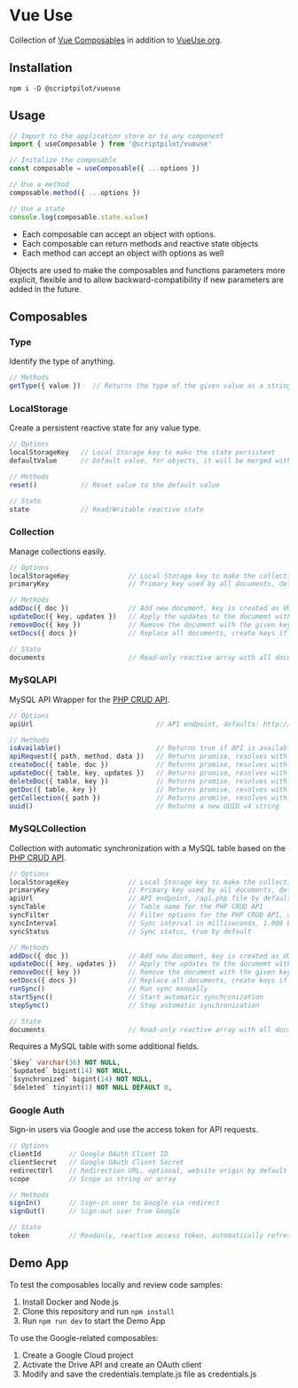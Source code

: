 # Vue Use

Collection of [Vue Composables](https://vuejs.org/guide/reusability/composables.html) in addition to [VueUse.org](https://vueuse.org/).

## Installation

````
npm i -D @scriptpilot/vueuse
````

## Usage

````js
// Import to the application store or to any component
import { useComposable } from '@scriptpilot/vueuse'

// Initalize the composable
const composable = useComposable({ ...options })

// Use a method
composable.method({ ...options })

// Use a state
console.log(composable.state.value)
````

- Each composable can accept an object with options.
- Each composable can return methods and reactive state objects
- Each method can accept an object with options as well

Objects are used to make the composables and functions parameters more explicit, flexible and to allow backward-compatibility if new parameters are added in the future.

## Composables

### Type

Identify the type of anything.

````js
// Methods
getType({ value })   // Returns the type of the given value as a string
````

### LocalStorage

Create a persistent reactive state for any value type.

````js
// Options
localStorageKey   // Local Storage key to make the state persistent
defaultValue      // Default value, for objects, it will be merged with the local storage

// Methods
reset()           // Reset value to the default value

// State
state             // Read/Writable reactive state
````

### Collection

Manage collections easily.

````js
// Options
localStorageKey               // Local Storage key to make the collection persistent, optional
primaryKey                    // Primary key used by all documents, default is $key

// Methods
addDoc({ doc })               // Add new document, key is created as UUID v4 if not provided
updateDoc({ key, updates })   // Apply the updates to the documemt with the given key 
removeDoc({ key })            // Remove the document with the given key
setDocs({ docs })             // Replace all documents, create keys if not provided

// State
documents                     // Read-only reactive array with all documents of the collection
````

### MySQLAPI

MySQL API Wrapper for the [PHP CRUD API](https://github.com/mevdschee/php-crud-api).

````js
// Options
apiUrl                               // API endpoint, defaults: http://localhost:8000/api.php in dev, /api.php in prod

// Methods
isAvailable()                        // Returns true if API is available or false if not
apiRequest({ path, method, data })   // Returns promise, resolves with JSON response
createDoc({ table, doc })            // Returns promise, resolves with record key
updateDoc({ table, key, updates })   // Returns promise, resolves with record key
deleteDoc({ table, key })            // Returns promise, resolves with record key
getDoc({ table, key })               // Returns promise, resolves with record
getCollection({ path })              // Returns promise, resolves with record array
uuid()                               // Returns a new UUID v4 string
````

### MySQLCollection

Collection with automatic synchronization with a MySQL table based on the [PHP CRUD API](https://github.com/mevdschee/php-crud-api).

````js
// Options
localStorageKey               // Local Storage key to make the collection persistent, optional
primaryKey                    // Primary key used by all documents, default is $key
apiUrl                        // API endpoint, /api.php file by default 
syncTable                     // Table name for the PHP CRUD API
syncFilter                    // Filter options for the PHP CRUD API, optional
syncInterval                  // Sync interval in milliseconds, 1.000 by default
syncStatus                    // Sync status, true by default

// Methods
addDoc({ doc })               // Add new document, key is created as UUID v4 if not provided
updateDoc({ key, updates })   // Apply the updates to the documemt with the given key 
removeDoc({ key })            // Remove the document with the given key
setDocs({ docs })             // Replace all documents, create keys if not provided
runSync()                     // Run sync manually
startSync()                   // Start automatic synchronization
stopSync()                    // Stop automatic synchronization

// State
documents                     // Read-only reactive array with all documents of the collection
````

Requires a MySQL table with some additional fields.

````sql
`$key` varchar(36) NOT NULL,
`$updated` bigint(14) NOT NULL, 
`$synchronized` bigint(14) NOT NULL, 
`$deleted` tinyint(1) NOT NULL DEFAULT 0,
````

### Google Auth

Sign-in users via Google and use the access token for API requests.

````js
// Options
clientId       // Google OAuth Client ID
clientSecret   // Google OAuth Client Secret
redirectUrl    // Redirection URL, optional, website origin by default
scope          // Scope as string or array

// Methods
signIn()       // Sign-in user to Google via redirect
signOut()      // Sign-out user from Google

// State
token          // Readonly, reactive access token, automatically refreshed
````

## Demo App

To test the composables locally and review code samples:

1. Install Docker and Node.js
2. Clone this repository and run `npm install`
4. Run `npm run dev` to start the Demo App

To use the Google-related composables:

1. Create a Google Cloud project 
2. Activate the Drive API and create an OAuth client
3. Modify and save the credentials.template.js file as credentials.js
